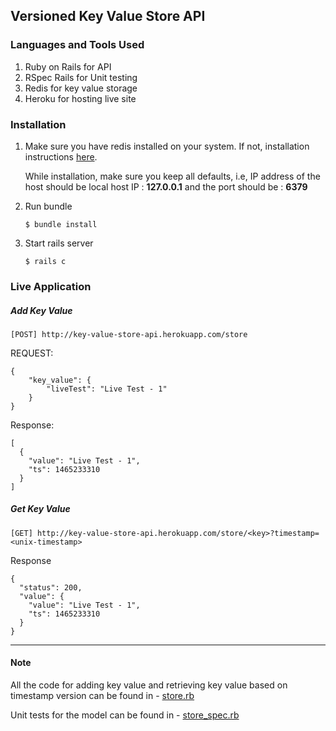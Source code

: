 ## Versioned Key Value Store API

### Languages and Tools Used
1. Ruby on Rails for API
2. RSpec Rails for Unit testing
2. Redis for key value storage
3. Heroku for hosting live site

### Installation

1. Make sure you have redis installed on your system. If not, installation instructions [here](http://redis.io/topics/quickstart). 

   While installation, make sure you keep all defaults, i.e, IP address of the host should be local host IP : **127.0.0.1** and the port should be : **6379**
   
2. Run bundle


	```
	$ bundle install

	```  
3. Start rails server
 
 
 	```
 	$ rails c
 	```
 	
### Live Application

##### Add Key Value

```
[POST] http://key-value-store-api.herokuapp.com/store
```

REQUEST:

```
{
    "key_value": {
        "liveTest": "Live Test - 1"
    }
}
```

Response:

```
[
  {
    "value": "Live Test - 1",
    "ts": 1465233310
  }
]
```

##### Get Key Value

```
[GET] http://key-value-store-api.herokuapp.com/store/<key>?timestamp=<unix-timestamp>
```

Response

```
{
  "status": 200,
  "value": {
    "value": "Live Test - 1",
    "ts": 1465233310
  }
}
```

- - -

#### Note
All the code for adding key value and retrieving key value based on timestamp version can be found in - [store.rb](https://github.com/taher435/key-value-store/blob/master/app/models/store.rb)

Unit tests for the model can be found in - [store_spec.rb](https://github.com/taher435/key-value-store/blob/master/spec/store_spec.rb)

